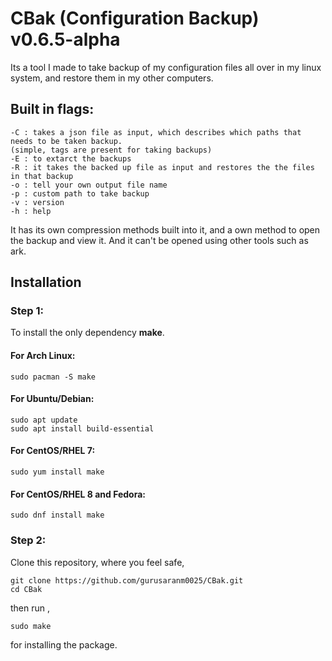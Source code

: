 # CBak (Configuration Backup) v0.6.5-alpha

Its a tool I made to take backup of my configuration files all over in my linux system, and restore them in my other computers.

## Built in flags:

    -C : takes a json file as input, which describes which paths that needs to be taken backup. 
    (simple, tags are present for taking backups)
    -E : to extarct the backups
    -R : it takes the backed up file as input and restores the the files in that backup
    -o : tell your own output file name
    -p : custom path to take backup
    -v : version
    -h : help

It has its own compression methods built into it, and a own method to open the backup and view it. And it can't be opened using other tools such as ark.

## Installation

### Step 1:
To install the only dependency **make**.

#### For Arch Linux:

    sudo pacman -S make

#### For Ubuntu/Debian:

    sudo apt update
    sudo apt install build-essential

#### For CentOS/RHEL 7:

    sudo yum install make

#### For CentOS/RHEL 8 and Fedora:

    sudo dnf install make

### Step 2:
Clone this repository, where you feel safe,

    git clone https://github.com/gurusaranm0025/CBak.git
    cd CBak

then run ,

    sudo make

for installing the package.

